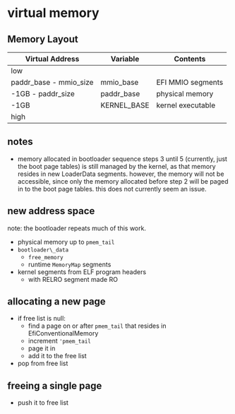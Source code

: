 # virtual memory
## Memory Layout
| Virtual Address          | Variable      | Contents          |
| ------------------------ | ------------- | ----------------- |
| low                      |               |                   |
| paddr\_base - mmio\_size | mmio\_base    | EFI MMIO segments |
| -1GB - paddr\_size       | paddr\_base   | physical memory   |
| -1GB                     | KERNEL\_BASE  | kernel executable |
| high                     |               |                   |

## notes
* memory allocated in bootloader sequence steps 3 until 5 (currently, just the
  boot page tables) is still managed by the kernel, as that memory resides in
  new LoaderData segments. however, the memory will not be accessible, since
  only the memory allocated before step 2 will be paged in to the boot page
  tables. this does not currently seem an issue.

## new address space
note: the bootloader repeats much of this work.
- physical memory up to `pmem_tail`
- `bootloader\_data`
  - `free_memory`
  - runtime `MemoryMap` segments
- kernel segments from ELF program headers
  - with RELRO segment made RO

## allocating a new page
- if free list is null:
  * find a page on or after `pmem_tail` that resides in EfiConventionalMemory
  * increment `'pmem_tail`
  * page it in
  * add it to the free list
- pop from free list

## freeing a single page
- push it to free list
